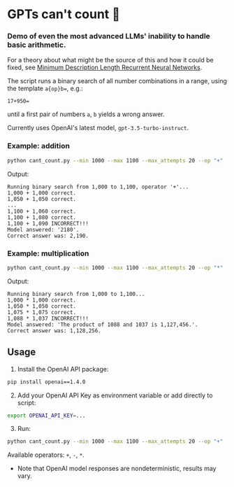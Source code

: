 # GPTs can't count 🎲 

### Demo of even the most advanced LLMs' inability to handle basic arithmetic.

For a theory about what might be the source of this and how it could be fixed, see [Minimum Description Length Recurrent Neural Networks](https://direct.mit.edu/tacl/article/doi/10.1162/tacl_a_00489/112499/Minimum-Description-Length-Recurrent-Neural).

The script runs a binary search of all number combinations in a range, using the template `a{op}b=`, e.g.:
```
17+950=
```

until a first pair of numbers `a`, `b` yields a wrong answer. 

Currently uses OpenAI's latest model, `gpt-3.5-turbo-instruct`.

### Example: addition

```bash
python cant_count.py --min 1000 --max 1100 --max_attempts 20 --op "+"
```

Output:
```
Running binary search from 1,000 to 1,100, operator '+'... 
1,000 + 1,000 correct.                                     
1,050 + 1,050 correct.                                     
...
1,100 + 1,060 correct.                                     
1,100 + 1,080 correct.                                     
1,100 + 1,090 INCORRECT!!!                                 
Model answered: '2180'.                                    
Correct answer was: 2,190.
```

### Example: multiplication

```bash
python cant_count.py --min 1000 --max 1100 --max_attempts 20 --op "*"
```

Output:
```
Running binary search from 1,000 to 1,100...                  
1,000 * 1,000 correct.                                        
1,050 * 1,050 correct.                                        
1,075 * 1,075 correct.                                        
1,088 * 1,037 INCORRECT!!!                                    
Model answered: 'The product of 1088 and 1037 is 1,127,456.'.  
Correct answer was: 1,128,256.                                
```

## Usage

1. Install the OpenAI API package:

```bash
pip install openai==1.4.0
```

2. Add your OpenAI API Key as environment variable or add directly to script:
```bash
export OPENAI_API_KEY=...
```

3. Run:
```bash
python cant_count.py --min 1000 --max 1100 --max_attempts 20 --op "+"
```

Available operators: `+`, `-`, `*`.

* Note that OpenAI model responses are nondeterministic, results may vary.